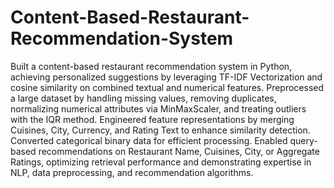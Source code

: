 # Content-Based-Restaurant-Recommendation-System
Built a content-based restaurant recommendation system in Python, achieving personalized suggestions by leveraging TF-IDF Vectorization and cosine similarity on combined textual and numerical features. Preprocessed a large dataset by handling missing values, removing duplicates, normalizing numerical attributes via MinMaxScaler, and treating outliers with the IQR method. Engineered feature representations by merging Cuisines, City, Currency, and Rating Text to enhance similarity detection. Converted categorical binary data for efficient processing. Enabled query-based recommendations on Restaurant Name, Cuisines, City, or Aggregate Ratings, optimizing retrieval performance and demonstrating expertise in NLP, data preprocessing, and recommendation algorithms.
